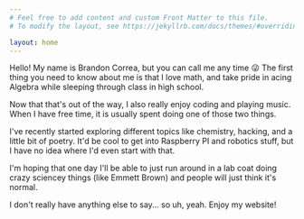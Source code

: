 ```yaml
---
# Feel free to add content and custom Front Matter to this file.
# To modify the layout, see https://jekyllrb.com/docs/themes/#overriding-theme-defaults

layout: home
---
```


Hello! My name is Brandon Correa, but you can call me any time 😜 
The first thing you need to know about me
is that I love math, and take pride in acing Algebra while sleeping
through class in high school. 

Now that that's out of the way, I also really enjoy coding and 
playing music. When I have free time, it is usually spent doing one 
of those two things.

I've recently started exploring different topics like chemistry, hacking, 
and a little bit of poetry. It'd be cool to get into Raspberry PI and robotics
stuff, but I have no idea where I'd even start with that. 

I'm hoping that one day I'll be able to just run around in a lab coat doing 
crazy sciencey things (like Emmett Brown) and people will just think it's normal.

I don't really have anything else to say... so uh, yeah. Enjoy my website!
